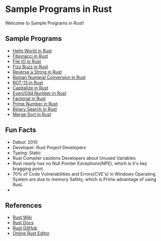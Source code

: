 # Sample Programs in Rust

Welcome to Sample Programs in Rust!

## Sample Programs

- [Hello World in Rust](https://therenegadecoder.com/code/hello-world-in-rust/)
- [Fibonacci in Rust](https://github.com/TheRenegadeCoder/sample-programs/issues/490)
- [File IO in Rust](https://github.com/TheRenegadeCoder/sample-programs/issues/413)
- [Fizz Buzz in Rust](https://github.com/TheRenegadeCoder/sample-programs/issues/453)
- [Reverse a String in Rust](https://github.com/jrg94/sample-programs/issues/261)
- [Roman Numeral Conversion in Rust](https://github.com/TheRenegadeCoder/sample-programs/issues/536)
- [ROT-13 in Rust](https://github.com/TheRenegadeCoder/sample-programs/issues/1118)
- [Capitalize in Rust](https://github.com/TheRenegadeCoder/sample-programs/pull/1802)
- [Even/Odd Number in Rust](https://github.com/TheRenegadeCoder/sample-programs/pull/1829)
- [Factorial in Rust](https://github.com/TheRenegadeCoder/sample-programs/pull/1831)
- [Prime Number in Rust](https://github.com/TheRenegadeCoder/sample-programs/pull/1832)
- [Binary Search in Rust](https://github.com/TheRenegadeCoder/sample-programs/pull/2085)
- [Merge Sort in Rust](https://github.com/TheRenegadeCoder/sample-programs/pull/2107)

## Fun Facts

- Debut: 2010
- Developer: Rust Project Developers
- Typing: Static
- Rust Compiler cautions Developers about Unused Variables
- Rust nearly has no Null Pointer Exceptions(NPE), which is it's key bragging point.
- 70% of Code Vulnerabilities and Errors(CVE's) in Windows Operating System are due to memory Safety, which is Prime advantage of using Rust.
- 

## References

- [Rust Wiki](https://en.wikipedia.org/wiki/Rust_(programming_language))
- [Rust Docs](https://www.rust-lang.org/en-US/)
- [Rust GitHub](https://github.com/rust-lang/rust)
- [Online Rust Editor](https://play.rust-lang.org/)
